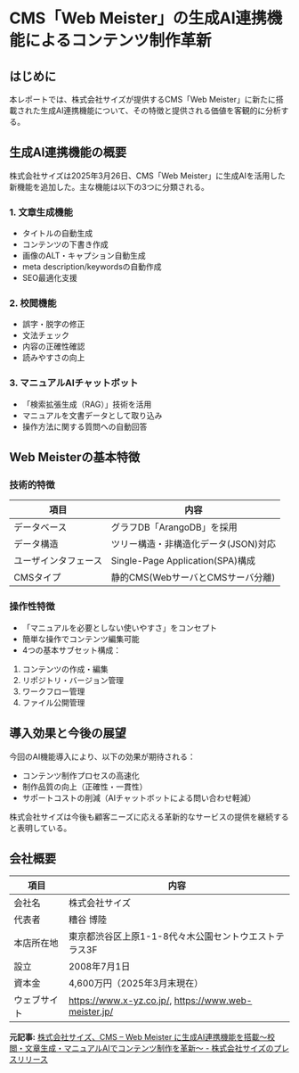 # CMS「Web Meister」の生成AI連携機能によるコンテンツ制作革新

## はじめに

本レポートでは、株式会社サイズが提供するCMS「Web Meister」に新たに搭載された生成AI連携機能について、その特徴と提供される価値を客観的に分析する。

## 生成AI連携機能の概要

株式会社サイズは2025年3月26日、CMS「Web Meister」に生成AIを活用した新機能を追加した。主な機能は以下の3つに分類される。

### 1. 文章生成機能
- タイトルの自動生成
- コンテンツの下書き作成
- 画像のALT・キャプション自動生成
- meta description/keywordsの自動作成
- SEO最適化支援

### 2. 校閲機能
- 誤字・脱字の修正
- 文法チェック
- 内容の正確性確認
- 読みやすさの向上

### 3. マニュアルAIチャットボット
- 「検索拡張生成（RAG）」技術を活用
- マニュアルを文書データとして取り込み
- 操作方法に関する質問への自動回答

## Web Meisterの基本特徴

### 技術的特徴
| 項目 | 内容 |
|------|------|
| データベース | グラフDB「ArangoDB」を採用 |
| データ構造 | ツリー構造・非構造化データ(JSON)対応 |
| ユーザインタフェース | Single-Page Application(SPA)構成 |
| CMSタイプ | 静的CMS(WebサーバとCMSサーバ分離) |

### 操作性特徴
- 「マニュアルを必要としない使いやすさ」をコンセプト
- 簡単な操作でコンテンツ編集可能
- 4つの基本サブセット構成：
 1. コンテンツの作成・編集
 2. リポジトリ・バージョン管理
 3. ワークフロー管理
 4. ファイル公開管理

## 導入効果と今後の展望

今回のAI機能導入により、以下の効果が期待される：
- コンテンツ制作プロセスの高速化
- 制作品質の向上（正確性・一貫性）
- サポートコストの削減（AIチャットボットによる問い合わせ軽減）

株式会社サイズは今後も顧客ニーズに応える革新的なサービスの提供を継続すると表明している。

## 会社概要

| 項目 | 内容 |
|------|------|
| 会社名 | 株式会社サイズ |
| 代表者 | 糟谷 博陸 |
| 本店所在地 | 東京都渋谷区上原1-1-8代々木公園セントウエストテラス3F |
| 設立 | 2008年7月1日 |
| 資本金 | 4,600万円（2025年3月末現在） |
| ウェブサイト | https://www.x-yz.co.jp/, https://www.web-meister.jp/ |

**元記事:** [株式会社サイズ、CMS – Web Meister に生成AI連携機能を搭載～校閲・文章生成・マニュアルAIでコンテンツ制作を革新～ - 株式会社サイズのプレスリリース](https://www.value-press.com/pressrelease/353217)